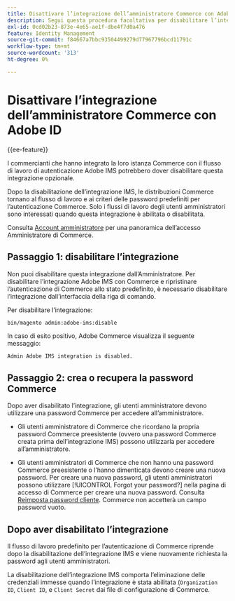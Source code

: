 ```yaml
---
title: Disattivare l’integrazione dell’amministratore Commerce con Adobe ID
description: Segui questa procedura facoltativa per disabilitare l’integrazione Amministratore Adobe Commerce con Adobe IMS.
exl-id: 0cd02b23-873e-4e65-ae1f-dbe4f7d0a476
feature: Identity Management
source-git-commit: f84667a7bbc93504499279d77967796bcd11791c
workflow-type: tm+mt
source-wordcount: '313'
ht-degree: 0%

---
```


# Disattivare l’integrazione dell’amministratore Commerce con Adobe ID

{{ee-feature}}

I commercianti che hanno integrato la loro istanza Commerce con il flusso di lavoro di autenticazione Adobe IMS potrebbero dover disabilitare questa integrazione opzionale.

Dopo la disabilitazione dell’integrazione IMS, le distribuzioni Commerce tornano al flusso di lavoro e ai criteri delle password predefiniti per l’autenticazione Commerce. Solo i flussi di lavoro degli utenti amministratori sono interessati quando questa integrazione è abilitata o disabilitata.

Consulta [Account amministratore](https://experienceleague.adobe.com/docs/commerce-admin/start/admin/admin-signin.html) per una panoramica dell’accesso Amministratore di Commerce.

## Passaggio 1: disabilitare l’integrazione

Non puoi disabilitare questa integrazione dall’Amministratore. Per disabilitare l’integrazione Adobe IMS con Commerce e ripristinare l’autenticazione di Commerce allo stato predefinito, è necessario disabilitare l’integrazione dall’interfaccia della riga di comando.

Per disabilitare l’integrazione:

```bash
bin/magento admin:adobe-ims:disable
```

In caso di esito positivo, Adobe Commerce visualizza il seguente messaggio:

```terminal
Admin Adobe IMS integration is disabled.
```

## Passaggio 2: crea o recupera la password Commerce

Dopo aver disabilitato l’integrazione, gli utenti amministratore devono utilizzare una password Commerce per accedere all’amministratore.

* Gli utenti amministratore di Commerce che ricordano la propria password Commerce preesistente (ovvero una password Commerce creata prima dell’integrazione IMS) possono utilizzarla per accedere all’amministratore.

* Gli utenti amministratori di Commerce che non hanno una password Commerce preesistente o l’hanno dimenticata devono creare una nuova password. Per creare una nuova password, gli utenti amministratori possono utilizzare [!UICONTROL Forgot your password?] nella pagina di accesso di Commerce per creare una nuova password. Consulta [Reimposta password cliente](https://experienceleague.adobe.com/docs/commerce-admin/customers/customer-accounts/configure/password-reset.html). Commerce non accetterà un campo password vuoto.

## Dopo aver disabilitato l’integrazione

Il flusso di lavoro predefinito per l’autenticazione di Commerce riprende dopo la disabilitazione dell’integrazione IMS e viene nuovamente richiesta la password agli utenti amministratori.

La disabilitazione dell’integrazione IMS comporta l’eliminazione delle credenziali immesse quando l’integrazione è stata abilitata (`Organization ID`, `Client ID`, e `Client Secret` dai file di configurazione di Commerce.
